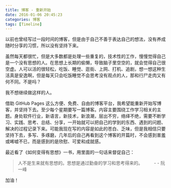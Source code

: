 ```yaml
---
title: 博客 - 重新开始
date: 2016-01-06 20:45:23
categories: 博客
tags: [Timeline]
---
```


以前也曾经写过一段时间的博客，但是由于自己不善于表达自己的想法，没有养成随时分享的习惯，所以没有坚持下来。

虽然每天都很忙，但是大多数都是处理一些重复的，技术性的工作，慢慢觉得自己是一个没有思想的人。在思想上长期的偷懒，导致脑子里空空的，就会觉得自己很空虚。人可以活的很轻松，吃饭、睡觉、逛街、上网、打机、追剧，想一想这种生活真是安逸啊，但是每天只会吃饭睡觉不会思考没有观点的人，那和行尸走肉又有何不同。不是吗？

我不想继续做这样的人。

借助 GitHub Pages 这么方便、免费、自由的博客平台，我希望能重新开始写博客，并坚持下去。至少每个星期要写一篇博客。内容主要围绕工作学习相关的主题。身处软件行业，新语言，新技术，新浪潮，层出不穷，络绎不绝，需要不断学习、实践、思考、总结、分享，一开始就可以把自己的学到的东西、遇到的问题、解决的过程记录下来。可能我现在写的内容是如此的苍白、乏味，但是我相信只要坚持下去，多写、多琢磨，几年后的自己再看到这个博客的开篇时，不会感到害羞或唏嘘不已，而是感到的是欣慰、可爱和成就感。

最近看了《如何变得有思想》一书，用里面的一句话来督促自己：

<blockquote class="blockquote-center">人不是生来就有思想的。思想是通过勤奋的学习和思考得来的。 &nbsp;&nbsp;&nbsp;&nbsp;&nbsp;&nbsp;&nbsp;&nbsp;-&nbsp;- 阮一峰</blockquote>

加油！